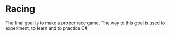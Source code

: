# Racing

The final goal is to make a proper race game. The way to this goal is used to experiment, to learn and to practice C#.
